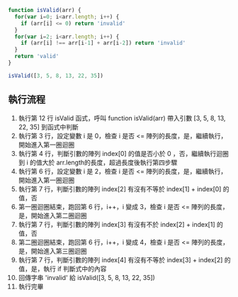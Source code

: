 ``` js
function isValid(arr) {
  for(var i=0; i<arr.length; i++) {
    if (arr[i] <= 0) return 'invalid'
  }
  for(var i=2; i<arr.length; i++) {
    if (arr[i] !== arr[i-1] + arr[i-2]) return 'invalid'
  }
  return 'valid'
}

isValid([3, 5, 8, 13, 22, 35])
```

## 執行流程
1. 執行第 12 行 isValid 函式，呼叫 function isValid(arr) 帶入引數 [3, 5, 8, 13, 22, 35] 到函式中判斷
2. 執行第 3 行，設定變數 i 是 0，檢查 i 是否 <= 陣列的長度，是，繼續執行，開始進入第一圈迴圈
3. 執行第 4 行，判斷引數的陣列 index[0] 的值是否小於 0 ，否，繼續執行迴圈到 i 的值大於 arr.length的長度，超過長度後執行第四步驟
4. 執行第 6 行，設定變數 i 是 2，檢查 i 是否 <= 陣列的長度，是，繼續執行，開始進入第一圈迴圈
5. 執行第 7 行，判斷引數的陣列 index[2] 有沒有不等於 index[1] + index[0] 的值，否
6. 第一圈迴圈結束，跑回第 6 行，i++，i 變成 3，檢查 i 是否 <= 陣列的長度，是，開始進入第二圈迴圈
7. 執行第 7 行，判斷引數的陣列 index[3] 有沒有不於 index[2] + index[1] 的值，否
8. 第二圈迴圈結束，跑回第 6 行，i++，i 變成 4，檢查 i 是否 <= 陣列的長度，是，開始進入第三圈迴圈
9. 執行第 7 行，判斷引數的陣列 index[4] 有沒有不等於 index[3] + index[2] 的值，是，執行 if 判斷式中的內容
10. 回傳字串 'invalid' 給 isValid([3, 5, 8, 13, 22, 35])
11. 執行完畢

